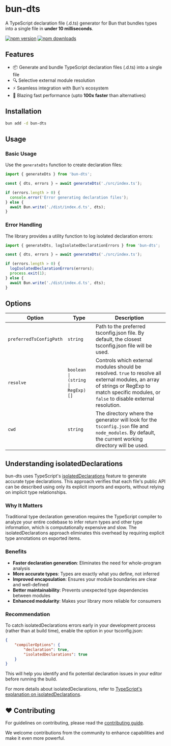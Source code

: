 # bun-dts

A TypeScript declaration file (.d.ts) generator for Bun that bundles types into a single file in **under 10 milliseconds**.

[![npm version](https://img.shields.io/npm/v/bun-dts.svg?style=flat-square)](https://www.npmjs.com/package/bun-dts)
[![npm downloads](https://img.shields.io/npm/dm/bun-dts.svg?style=flat-square)](https://www.npmjs.com/package/bun-dts)

## Features

- 📦 Generate and bundle TypeScript declaration files (.d.ts) into a single file
- 🔍 Selective external module resolution
- ⚡ Seamless integration with Bun's ecosystem
- 🚀 Blazing fast performance (upto **100x faster** than alternatives)

## Installation

```bash
bun add -d bun-dts
```

## Usage

### Basic Usage

Use the `generateDts` function to create declaration files:

```ts
import { generateDts } from 'bun-dts';

const { dts, errors } = await generateDts('./src/index.ts');

if (errors.length > 0) {
  console.error('Error generating declaration files');
} else {
  await Bun.write('./dist/index.d.ts', dts);
}
```

### Error Handling

The library provides a utility function to log isolated declaration errors:

```ts
import { generateDts, logIsolatedDeclarationErrors } from 'bun-dts';

const { dts, errors } = await generateDts('./src/index.ts');

if (errors.length > 0) {
  logIsolatedDeclarationErrors(errors);
  process.exit(1);
} else {
  await Bun.write('./dist/index.d.ts', dts);
}
```

## Options

| Option                   | Type                        | Description                                                                                                                                                                                     |
| ------------------------ | --------------------------- | ----------------------------------------------------------------------------------------------------------------------------------------------------------------------------------------------- |
| `preferredTsConfigPath`  | `string`                    | Path to the preferred tsconfig.json file. By default, the closest tsconfig.json file will be used.                                                                                              |
| `resolve`                | `boolean \| (string \| RegExp)[]` | Controls which external modules should be resolved. `true` to resolve all external modules, an array of strings or RegExp to match specific modules, or `false` to disable external resolution. |
| `cwd`                    | `string`                    | The directory where the generator will look for the `tsconfig.json` file and `node_modules`. By default, the current working directory will be used.                    |

## Understanding isolatedDeclarations

bun-dts uses TypeScript's [isolatedDeclarations](https://www.typescriptlang.org/docs/handbook/release-notes/typescript-5-5.html#isolated-declarations) feature to generate accurate type declarations. This approach verifies that each file's public API can be described using only its explicit imports and exports, without relying on implicit type relationships.

### Why It Matters

Traditional type declaration generation requires the TypeScript compiler to analyze your entire codebase to infer return types and other type information, which is computationally expensive and slow. The isolatedDeclarations approach eliminates this overhead by requiring explicit type annotations on exported items.

### Benefits

- **Faster declaration generation**: Eliminates the need for whole-program analysis
- **More accurate types**: Types are exactly what you define, not inferred
- **Improved encapsulation**: Ensures your module boundaries are clear and well-defined
- **Better maintainability**: Prevents unexpected type dependencies between modules
- **Enhanced modularity**: Makes your library more reliable for consumers

### Recommendation

To catch isolatedDeclarations errors early in your development process (rather than at build time), enable the option in your tsconfig.json:

```json
{
	"compilerOptions": {
		"declaration": true,
		"isolatedDeclarations": true
	}
}
```

This will help you identify and fix potential declaration issues in your editor before running the build.

For more details about isolatedDeclarations, refer to [TypeScript's explanation on isolatedDeclarations](https://www.typescriptlang.org/docs/handbook/release-notes/typescript-5-5.html#isolated-declarations).

## ❤️ Contributing

For guidelines on contributing, please read the [contributing guide](../../CONTRIBUTING.md).

We welcome contributions from the community to enhance capabilities and make it even more powerful.
